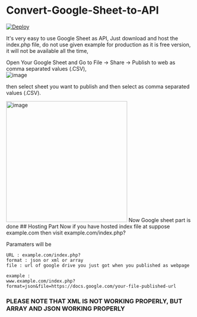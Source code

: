 # Convert-Google-Sheet-to-API
<a href="https://heroku.com/deploy?template=https://github.com/kaustubhk24/Convert-Google-Sheet-to-API/">
  <img src="https://www.herokucdn.com/deploy/button.svg" alt="Deploy">
</a>

It's very easy to use Google Sheet as API, Just download  and host the index.php file, do not use given example for production as it is free version, it will not be available all the time,

Open Your Google Sheet and Go to File -> Share -> Publish to web as comma separated values (.CSV),<br /> 
![image](https://user-images.githubusercontent.com/57136442/162561491-a3537171-fcae-4787-ac2d-39641bd4c90e.png)

then select sheet you want to publish and then select as comma separated values (.CSV).

<img width="326" alt="image" src="https://user-images.githubusercontent.com/57136442/162599244-c67c5553-6f3b-4215-96d2-386678d07c4b.png">
Now Google sheet part is done
## Hosting Part
Now if you have hosted index file at suppose example.com then visit
example.com/index.php?

Paramaters will be

```
URL : example.com/index.php?
format : json or xml or array
file : url of google drive you just got when you published as webpage

example :
www.example.com/index.php?format=json&file=https://docs.google.com/your-file-published-url
```
### PLEASE NOTE THAT XML IS NOT WORKING PROPERLY, BUT ARRAY AND JSON WORKING PROPERLY
